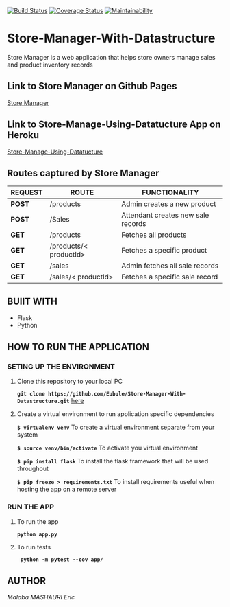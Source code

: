 [![Build Status](https://travis-ci.com/Eubule/Store-Manager-With-Datastructure.svg?branch=master)](https://travis-ci.com/Eubule/Store-Manager-With-Datastructure)
[![Coverage Status](https://coveralls.io/repos/github/Eubule/Store-Manager-With-Datastructure/badge.svg?branch=master)](https://coveralls.io/github/Eubule/Store-Manager-With-Datastructure?branch=master)
[![Maintainability](https://api.codeclimate.com/v1/badges/5741cbf4174da77be5bd/maintainability)](https://codeclimate.com/github/Eubule/Store-Manager-With-Datastructure/maintainability)

# Store-Manager-With-Datastructure
Store Manager is a web application that helps store owners manage sales and product inventory  records

## Link to Store Manager on Github Pages

[Store Manager](https://eubule.github.io/Strore-Manager/)

## Link to Store-Manage-Using-Datatucture App on Heroku

[Store-Manage-Using-Datatucture](https://store-manager-malaba.herokuapp.com/products)

## Routes captured by Store Manager

 REQUEST | ROUTE | FUNCTIONALITY
 ------- | ----- | -------------
 **POST** | /products | Admin creates a new product
 **POST** | /Sales | Attendant creates new sale records
 **GET** | /products | Fetches all products
 **GET** | /products/< productId> | Fetches a specific product
 **GET** | /sales | Admin fetches all sale records
 **GET** | /sales/< productId> | Fetches a specific sale record

 ## BUIlT WITH

 * Flask
 * Python

 ## HOW TO RUN THE APPLICATION

 ### SETING UP THE ENVIRONMENT
 
 1. Clone this repository to your local PC

    **` git clone https://github.com/Eubule/Store-Manager-With-Datastructure.git `** [here](https://github.com/Eubule/Store-Manager-With-Datastructure/)


 2. Create a virtual environment to run application specific dependencies

    **`$ virtualenv venv`**  To create a virtual environment separate from your system

    **`$ source venv/bin/activate`**   To activate you virtual environment

    **`$ pip install flask`**   To install the flask framework that will be used throughout

    **`$ pip freeze > requirements.txt`**   To install requirements useful when hosting the app on a remote server


### RUN THE APP

 1. To run the app

    **` python app.py `**

 2. To run tests

    **`  python -m pytest --cov app/ `**


## AUTHOR

_Malaba MASHAURI Eric_